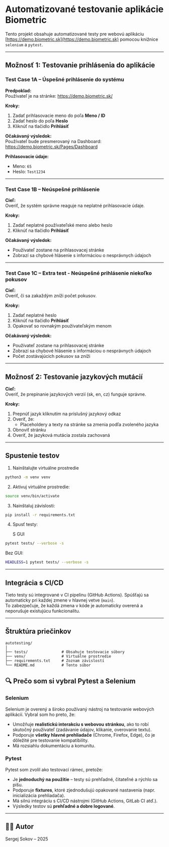 # Automatizované testovanie aplikácie Biometric

Tento projekt obsahuje automatizované testy pre webovú aplikáciu [https://demo.biometric.sk](https://demo.biometric.sk) pomocou knižnice `selenium` a `pytest`.

---

## Možnosť 1: Testovanie prihlásenia do aplikácie

### Test Case 1A – Úspešné prihlásenie do systému

**Predpoklad:**  
Používateľ je na stránke: https://demo.biometric.sk/

**Kroky:**
1. Zadať prihlasovacie meno do poľa **Meno / ID**
2. Zadať heslo do poľa **Heslo**
3. Kliknúť na tlačidlo **Prihlásiť**

**Očakávaný výsledok:**  
Používateľ bude presmerovaný na Dashboard:  
https://demo.biometric.sk/Pages/Dashboard

**Prihlasovacie údaje:**  
- Meno: `65`  
- Heslo: `Test1234`

---

### Test Case 1B – Neúspešné prihlásenie

**Cieľ:**  
Overiť, že systém správne reaguje na neplatné prihlasovacie údaje.

**Kroky:**
1. Zadať neplatné používateľské meno alebo heslo
2. Kliknúť na tlačidlo **Prihlásiť**

**Očakávaný výsledok:**  
- Používateľ zostane na prihlasovacej stránke
- Zobrazí sa chybové hlásenie s informáciou o nesprávnych údajoch

---

### Test Case 1C – Extra test - Neúspešné prihlásenie niekoľko pokusov

**Cieľ:**  
Overiť, či sa zakaždým zníži počet pokusov.

**Kroky:**
1. Zadať neplatné heslo
2. Kliknúť na tlačidlo **Prihlásiť**
3. Opakovať so rovnakým používateľským menom

**Očakávaný výsledok:**
- Používateľ zostane na prihlasovacej stránke
- Zobrazí sa chybové hlásenie s informáciou o nesprávnych údajoch
- Počet zostávajúcich pokusov sa zníži

---

## Možnosť 2: Testovanie jazykových mutácií

**Cieľ:**  
Overiť, že prepínanie jazykových verzií (sk, en, cz) funguje správne.

**Kroky:**
1. Prepnúť jazyk kliknutím na príslušný jazykový odkaz
2. Overiť, že:
   - Placeholdery a texty na stránke sa zmenia podľa zvoleného jazyka
3. Obnoviť stránku
4. Overiť, že jazyková mutácia zostala zachovaná

---

## Spustenie testov

1. Nainštalujte virtuálne prostredie
```bash
python3 -m venv venv
```

2. Aktivuj virtuálne prostredie:
```bash
source venv/bin/activate
```

3. Nainštaluj závislosti:
```bash
pip install -r requirements.txt
```

4. Spusť testy:

   S GUI
```bash
pytest tests/ --verbose -s
```

   Bez GUI:
```bash
HEADLESS=1 pytest tests/ --verbose -s
```

---

## Integrácia s CI/CD

Tieto testy sú integrované v CI pipelinu (GitHub Actions). Spúšťajú sa automaticky pri každej zmene v hlavnej vetve (`main`).  
To zabezpečuje, že každá zmena v kóde je automaticky overená a neporušuje existujúcu funkcionalitu.

---

## Štruktúra priečinkov

```
autotesting/
│
├── tests/               # Obsahuje testovacie súbory
├── venv/                # Virtuálne prostredie
├── requirements.txt     # Zoznam závislostí
└── README.md            # Tento súbor
```

## 🔍 Prečo som si vybral Pytest a Selenium

### Selenium
Selenium je overený a široko používaný nástroj na testovanie webových aplikácií. Vybral som ho preto, že:

- Umožňuje **realistickú interakciu s webovou stránkou**, ako to robí skutočný používateľ (zadávanie údajov, klikanie, overovanie textu).
- Podporuje **všetky hlavné prehliadače** (Chrome, Firefox, Edge), čo je dôležité pre testovanie kompatibility.
- Má rozsiahlu dokumentáciu a komunitu.

### Pytest
Pytest som zvolil ako testovací rámec, pretože:

- Je **jednoduchý na použitie** – testy sú prehľadné, čitateľné a rýchlo sa píšu.
- Podporuje **fixtures**, ktoré zjednodušujú opakované nastavenia (napr. inicializácia prehliadača).
- Má silnú integráciu s CI/CD nástrojmi (GitHub Actions, GitLab CI atď.).
- Výsledky testov sú **prehľadné a dobre logované**.

---

## 🧑‍💻 Autor

Sergej Sokov – 2025